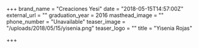 +++
brand_name = "Creaciones Yesi"
date = "2018-05-15T14:57:00Z"
external_url = ""
graduation_year = 2016
masthead_image = ""
phone_number = "Unavailable"
teaser_image = "/uploads/2018/05/15/yisenia.png"
teaser_logo = ""
title = "Yisenia Rojas"

+++
